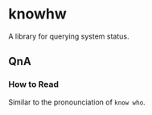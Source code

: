 # knowhw

A library for querying system status.

## QnA

### How to Read

Similar to the pronounciation of `know who`.
